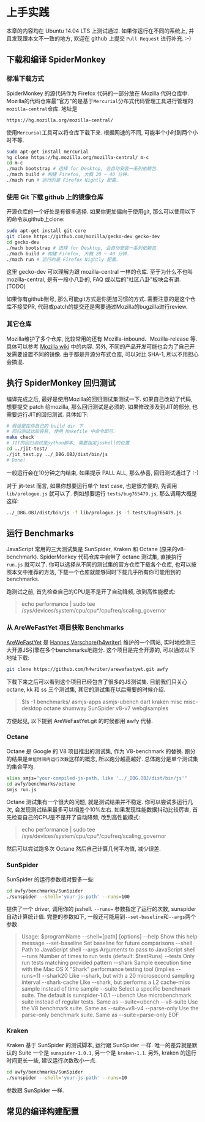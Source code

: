 # 上手实践

本章的内容均在 Ubuntu 14.04 LTS 上测试通过. 如果你运行在不同的系统上, 并且发现跟本文不一致的地方,
欢迎在 github 上提交 `Pull Request` 进行补充. :-)

## 下载和编译 SpiderMonkey

### 标准下载方式

SpiderMonkey 的源代码作为 Firefox 代码的一部分放在 Mozilla 代码仓库中.
Mozilla的代码仓库最"官方"的是基于`Mercurial`分布式代码管理工具进行管理的
`mozilla-central`仓库. 地址是

	https://hg.mozilla.org/mozilla-central/

使用`Mercurial`工具可以将仓库下载下来. 根据网速的不同, 可能半个小时到两个小时不等.

```bash
sudo apt-get install mercurial
hg clone https://hg.mozilla.org/mozilla-central/ m-c
cd m-c
./mach bootstrap # 选择 for Desktop, 会自动安装一系列依赖包.
./mach build # 构建 Firefox, 大概 20 ~ 40 分钟.
./mach run # 运行的是 Firefox Nightly 配置.
```

### 使用 Git 下载 github 上的镜像仓库

开源仓库的一个好处是有很多选择. 如果你更加偏向于使用git, 那么可以使用以下的命令从github上clone:

```bash
sudo apt-get install git-core
git clone https://github.com/mozilla/gecko-dev gecko-dev
cd gecko-dev
./mach bootstrap # 选择 for Desktop, 会自动安装一系列依赖包.
./mach build # 构建 Firefox, 大概 20 ~ 40 分钟.
./mach run # 运行的是 Firefox Nightly 配置.
```

这里 gecko-dev 可以理解为跟 mozilla-central 一样的仓库. 至于为什么不也叫 mozilla-central,
是有一段小八卦的, FAQ 或以后的"社区八卦"板块会有讲. (TODO)

如果你有github账号, 那么可能git方式是你更加习惯的方式. 需要注意的是这个仓库不接受PR,
代码或patch的提交还是需要通过Mozilla的bugzilla进行review.

### 其它仓库

Mozilla维护了多个仓库, 比较常用的还有 Mozilla-inbound、Mozilla-release 等. 具体可以参考
[Mozilla wiki](https://developer.mozilla.org/en-US/docs/Mozilla/Developer_guide/Source_Code/Mercurial)
中的内容.
另外, 不同的产品开发可能也会为了自己开发需要设置不同的镜像. 由于都是开源分布式仓库, 可以对比 SHA-1,
所以不用担心会搞混.

## 执行 SpiderMonkey 回归测试

编译完成之后, 最好是使用Mozilla的回归测试集测试一下. 如果自己改动了代码, 想要提交 patch
给mozilla, 那么回归测试是必须的. 如果修改涉及到JIT的部分, 也需要运行JIT的回归测试.
具体如下:

```bash
# 假设是在你自己的 build dir 下
# 回归测试比较容易, 使用 Makefile 中命令即可.
make check
# JIT的回归测试是python脚本, 需要指定jsshell的位置
cd ../jit-test/
./jit_test.py ../_DBG.OBJ/dist/bin/js
# Done!
```

一般运行会在10分钟之内结束, 如果提示 PALL ALL, 那么恭喜, 回归测试通过了 :-)

对于 jit-test 而言, 如果你想要运行单个 test case, 也是很方便的, 先调用`lib/prologue.js`
就可以了. 例如想要运行 `tests/bug765479.js`, 那么调用大概是这样:

```bash
../_DBG.OBJ/dist/bin/js -f lib/prologue.js -f tests/bug765479.js
```

## 运行 Benchmarks

JavaScript 常用的三大测试集是 SunSpider, Kraken 和 Octane (原来的v8-benchmark).
SpiderMonkey 代码仓库中自带了 octane 测试集, 直接执行 `run.js` 就可以了.
你可以选择从不同的测试集的官方仓库下载各个仓库, 也可以按照本文中推荐的方法,
下载一个仓库就能够同时下载几乎所有你可能用到的 benchmarks.

跑测试之前, 首先检查自己的CPU是不是开了自动降频, 改到高性能模式:

> echo performance | sudo tee /sys/devices/system/cpu/cpu*/cpufreq/scaling_governor

### 从 AreWeFastYet 项目获取 Benchmarks

[AreWeFastYet](http://arewefastyet.com) 是 [Hannes Verschore(h4writer)](https://github.com/h4writer)
维护的一个网站, 实时地检测三大开源JS引擎在多个benchmarks地跑分. 这个项目是完全开源的,
可以通过以下地址下载:

```bash
git clone https://github.com/h4writer/arewefastyet.git awfy
```

下载下来之后可以看到这个项目已经包含了很多的JS测试集. 目前我们只关心 octane, kk 和 ss 三个测试集,
其它的测试集在以后需要的时候介绍.

> $ls -1 benchmarks/
> asmjs-apps
> asmjs-ubench
> dart
> kraken
> misc
> misc-desktop
> octane
> shumway
> SunSpider
> v8-v7
> webglsamples

方便起见, 以下提到 AreWeFastYet.git 的时候都用 awfy 代替.

### Octane

Octane 是 Google 的 V8 项目推出的测试集, 作为 V8-benchmark 的替换.
跑分的结果是`单位时间内运行次数`这样的概念, 所以跑分越高越好.
总体跑分是单个测试集的集合平均.

```bash
alias smjs="your-compiled-js-path, like '../_DBG.OBJ/dist/bin/js'"
cd awfy/benchmarks/octane
smjs run.js
```

Octane 测试集有一个很大的问题, 就是测试结果并不稳定.
你可以尝试多运行几次, 会发现测试结果最多可以相差个10%左右.
如果发现性能数据抖动比较厉害, 首先检查自己的CPU是不是开了自动降频, 改到高性能模式:

> echo performance | sudo tee /sys/devices/system/cpu/cpu*/cpufreq/scaling_governor

然后可以尝试跑多次 Octane 然后自己计算几何平均值, 减少误差.

### SunSpider

SunSpider 的运行参数相对要多一些:

```bash
cd awfy/benchmarks/SunSpider
./sunspider --shell='your-js-path' --runs=100
```

提供了一个 driver, 调用你的 jsshell. `--runs=` 参数指定了运行的次数, sunspider 自动计算统计值.
完整的参数如下, 一般还可能用到`--set-baseline`和`--args`两个参数.

> Usage: $programName --shell=[path] [options]
>   --help            Show this help message
>   --set-baseline    Set baseline for future comparisons
>   --shell           Path to JavaScript shell
>   --args            Arguments to pass to JavaScript shell
>   --runs            Number of times to run tests (default: $testRuns)
>   --tests           Only run tests matching provided pattern
>   --shark           Sample execution time with the Mac OS X "Shark" performance testing tool (implies --runs=1)
>   --shark20         Like --shark, but with a 20 microsecond sampling interval
>   --shark-cache     Like --shark, but performs a L2 cache-miss sample instead of time sample
>   --suite           Select a specific benchmark suite. The default is sunspider-1.0.1
>   --ubench          Use microbenchmark suite instead of regular tests. Same as --suite=ubench
>   --v8-suite        Use the V8 benchmark suite. Same as --suite=v8-v4
>   --parse-only      Use the parse-only benchmark suite. Same as --suite=parse-only
> EOF


### Kraken

Kraken 基于 SunSpider 的测试脚本, 运行跟 SunSpider 一样. 唯一的差异就是默认的 Suite
一个是 `sunspider-1.0.1`, 另一个是 `kraken-1.1`. 另外, kraken 的运行时间更长一些,
建议运行次数改小一点.

```bash
cd awfy/benchmarks/SunSpider
./sunspider --shell='your-js-path' --runs=10
```

参数跟 SunSpider 一样.

## 常见的编译构建配置

